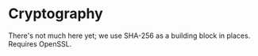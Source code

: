 # Cryptography

There's not much here yet; we use SHA-256 as a building block in
places. Requires OpenSSL.